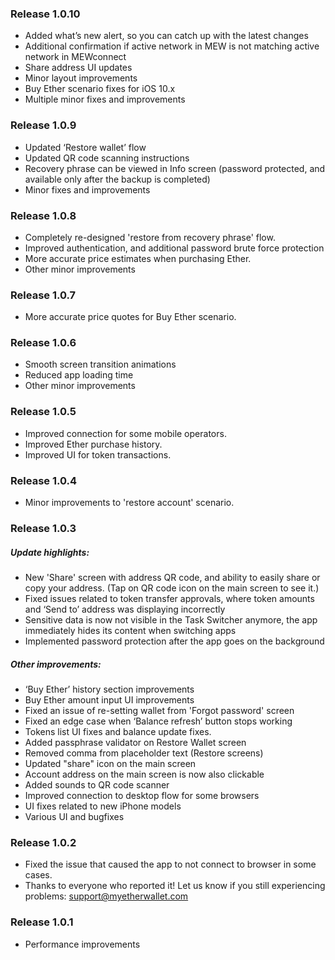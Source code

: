 ### Release 1.0.10

- Added what’s new alert, so you can catch up with the latest changes
- Additional confirmation if active network in MEW is not matching active network in MEWconnect
- Share address UI updates
- Minor layout improvements
- Buy Ether scenario fixes for iOS 10.x
- Multiple minor fixes and improvements

### Release 1.0.9

- Updated ‘Restore wallet’ flow
- Updated QR code scanning instructions
- Recovery phrase can be viewed in Info screen (password protected, and available only after the backup is completed) 
- Minor fixes and improvements

### Release 1.0.8

- Completely re-designed 'restore from recovery phrase' flow. 
- Improved authentication, and additional password brute force protection
- More accurate price estimates when purchasing Ether.
- Other minor improvements

### Release 1.0.7

- More accurate price quotes for Buy Ether scenario.

### Release 1.0.6

- Smooth screen transition animations
- Reduced app loading time
- Other minor improvements

### Release 1.0.5

- Improved connection for some mobile operators.
- Improved Ether purchase history.
- Improved UI for token transactions.

### Release 1.0.4

- Minor improvements to 'restore account' scenario.

### Release 1.0.3

##### Update highlights:

- New 'Share' screen with address QR code, and ability to easily share or copy your address. (Tap on QR code icon on the main screen to see it.) 
- Fixed issues related to token transfer approvals, where token amounts and ‘Send to’ address was displaying incorrectly
- Sensitive data is now not visible in the Task Switcher anymore, the app immediately hides its content when switching apps
- Implemented password protection after the app goes on the background

##### Other improvements: 

- ‘Buy Ether’ history section improvements
- Buy Ether amount input UI improvements
- Fixed an issue of re-setting wallet from 'Forgot password' screen
- Fixed an edge case when ‘Balance refresh’ button stops working
- Tokens list UI fixes and balance update fixes.
- Added passphrase validator on Restore Wallet screen
- Removed comma from placeholder text (Restore screens)
- Updated "share" icon on the main screen
- Account address on the main screen is now also clickable
- Added sounds to QR code scanner
- Improved connection to desktop flow for some browsers
- UI fixes related to new iPhone models 
- Various UI and bugfixes

### Release 1.0.2

- Fixed the issue that caused the app to not connect to browser in some cases.
- Thanks to everyone who reported it! Let us know if you still experiencing problems: support@myetherwallet.com

### Release 1.0.1

- Performance improvements
